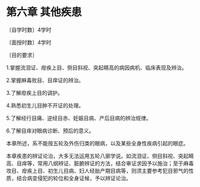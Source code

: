 # 第六章 其他疾患

〔自学时数〕4学时

〔面授时数〕4学时

〔目的要求〕

1.掌握流泪证、疳疾上目、侧目斜视、突起睛高的病因病机、临床表现及辨治。

2.掌握麻毒败目、目痒证的辨治。

3.了解疳疾上目的调护。

4.熟悉初生儿目肿不开证的处理。

5.了解经行目痛、逆经目赤、妊娠目病、产后目病的辨治规律。

6.了解目痒对眼病诊断、预后的意义。

本章所述，系不能按五轮及外伤归类的眼病，以及某些全身性疾病引起的眼症。

本章疾患的辨证论治，大多无法运用五轮八廓学说。如流泪证、侧目斜视、突起睛高、目痒等，常用八纲辨证、脏腑辨证的方法，结合审证求因予以施治；至于麻毒攻目、疳疾上目、初生儿目病、妇人经胎产期目病等，则须主要参考犯目邪气的性质，结合病变侵犯的轮位和全身证候，予以辨证论治。
